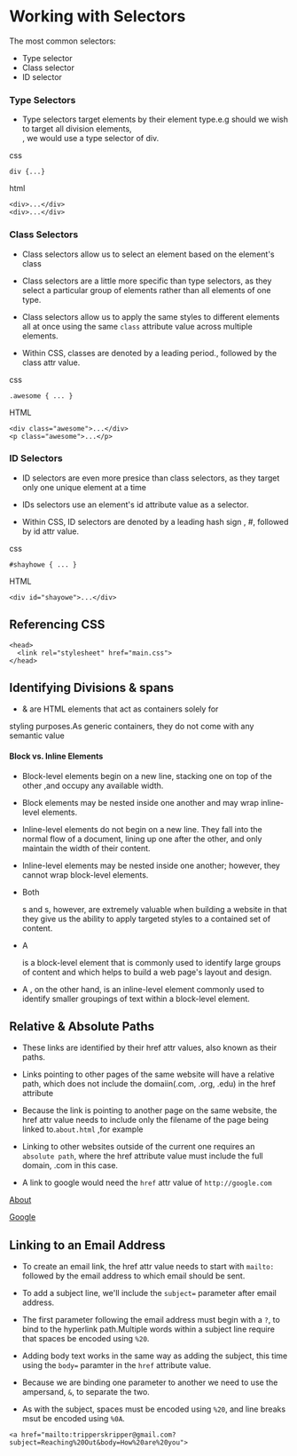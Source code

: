 # Working with Selectors 
The most common selectors:
* Type selector
* Class selector
* ID selector

### Type Selectors

* Type selectors target elements by their element type.e.g should we wish
to target all division elements, <div>, we would use a type selector of div.

css

```
div {...}
```

html

```
<div>...</div>
<div>...</div>
```

### Class Selectors

* Class selectors allow us to select an element based on the element's class

* Class selectors are a little more specific than type selectors, as they
select a particular group of elements rather than all elements of one type.

* Class selectors allow us to apply the same styles to different elements all at once using the same `class` attribute value across multiple elements.
* Within CSS, classes are denoted by a leading period., followed by the
class attr value.

css
```
.awesome { ... }
```

HTML
```
<div class="awesome">...</div>
<p class="awesome">...</p>
```

### ID Selectors

* ID selectors are even more presice than class selectors, as they target
only one unique element at a time

* IDs selectors use an element's id attribute value as a selector.

* Within CSS, ID selectors are denoted by a leading hash sign , #, followed
by id attr value.

css
```
#shayhowe { ... }
```

HTML
```
<div id="shayowe">...</div>
```

## Referencing CSS

```
<head>
  <link rel="stylesheet" href="main.css">
</head>
```

## Identifying Divisions & spans

* <div> & <span> are HTML elements that act as containers solely for 
styling purposes.As generic containers, they do not come with any semantic
value

#### Block vs. Inline Elements

* Block-level elements begin on a new line, stacking
one on top of the other
,and occupy any available width.

* Block elements may be nested inside one another and
may wrap inline-level elements.

* Inline-level elements do not begin on a new line.
They fall into the normal 
flow of a document, lining up one after the other, and
only maintain the width
of their content.

* Inline-level elements may be nested inside one another; however, they 
cannot wrap block-level elements.

* Both <div>s and <span>s, however, are extremely valuable when building a website
in that they give us the ability to apply targeted styles to a contained set of content.

* A <div> is a block-level element that is commonly used to identify large groups
of content and which helps to build a web page's layout and design.

* A <span>, on the other hand, is an inline-level element commonly used to identify
smaller groupings of text within a block-level element.

## Relative & Absolute Paths

* These links are identified by their href attr values, also known as their
paths.

* Links pointing to other pages of the same website will have a relative path, 
which does not include the domaiin(.com, .org, .edu) in the href attribute

* Because the link is pointing to another page on the
same website, the href attr value
needs to include only the filename of the page being linked to.`about.html` ,for example

* Linking to other websites outside of the current one
requires an `absolute path`, 
where the href attribute value must include the full domain, .com in this case.

* A link to google would need the `href` attr value of `http://google.com`

<!-- Relative Path -->
<a href="about.html">About</a>

<!-- Absolute Path-->
<a href="http://www.google.com/">Google</a>

## Linking to an Email Address

* To create an email link, the href attr value needs to start with `mailto:` followed by the 
email address to which email should be sent.

* To add a subject line, we'll include the `subject=` 
parameter after email address.

* The first parameter following the email address must begin with a `?`, to bind to the
hyperlink path.Multiple words within a subject line require that spaces be encoded using `%20`.

* Adding body text works in the same way as adding the subject, this time using the `body=`
paramter in the `href` attribute value.

* Because we are binding one parameter to another we need to use the ampersand, `&`, to separate
the two.

* As with the subject, spaces must be encoded using `%20`, and line breaks msut be encoded 
using `%0A`.

`
<a href="mailto:tripperskripper@gmail.com?subject=Reaching%20Out&body=How%20are%20you">
`